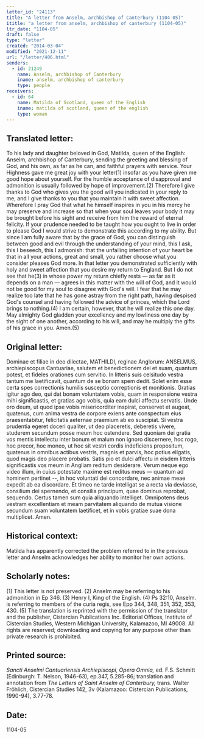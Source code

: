 ```yaml
---
letter_id: "24113"
title: "A letter from Anselm, archbishop of Canterbury (1104-05)"
ititle: "a letter from anselm, archbishop of canterbury (1104-05)"
ltr_date: "1104-05"
draft: false
type: "letter"
created: "2014-03-04"
modified: "2021-12-11"
url: "/letter/406.html"
senders:
  - id: 21249
    name: Anselm, archbishop of Canterbury
    iname: anselm, archbishop of canterbury
    type: people
receivers:
  - id: 64
    name: Matilda of Scotland, queen of the English
    iname: matilda of scotland, queen of the english
    type: woman
---
```

<h2> Translated letter:</h2>To his lady and daughter beloved in God, Matilda, queen of the English: Anselm, archbishop of Canterbury, sending the greeting and blessing of God, and his own, as far as he can, and faithful prayers with service.
Your Highness gave me great joy with your letter(1) insofar as you have given me good hope about yourself. For the humble acceptance of disapproval and admonition is usually followed by hope of improvement.(2) Therefore I give thanks to God who gives you the good will you indicated in your reply to me, and I give thanks to you that you maintain it with sweet affection. Wherefore I pray God that what he himself inspires in you in his mercy he may preserve and increase so that when your soul leaves your body it may be brought before his sight and receive from him the reward of eternal felicity.
If your prudence needed to be taught how you ought to live in order to please God I would strive to demonstrate this according to my ability. But since I am fully aware that by the grace of God, you can distinguish between good and evil through the understanding of your mind, this I ask, this I beseech, this I admonish: that the unfailing intention of your heart be that in all your actions, great and small, you rather choose what you consider pleases God more.
In that letter you demonstrated sufficiently with holy and sweet affection that you desire my return to England. But I do not see that he(3) in whose power my return chiefly rests — as far as it depends on a man — agrees in this matter with the will of God, and it would not be good for my soul to disagree with God's will. I fear that he may realize too late that he has gone astray from the right path, having despised God's counsel and having followed the advice of princes, which the Lord brings to nothing.(4) I am certain, however, that he will realize this one day.
May almighty God gladden your excellency and my lowliness one day by the sight of one another, according to his will, and may he multiply the gifts of his grace in you. Amen.(5)
<h2 class="mt-4"> Original letter:</h2>Dominae et filiae in deo dilectae, MATHILDI, reginae Anglorum: ANSELMUS, archiepiscopus Cantuariae, salutem et benedictionem dei et suam, quantum potest, et fideles orationes cum servitio.
In litteris suis celsitudo vestra tantum me laetificavit, quantum de se bonam spem dedit. Solet enim esse certa spes correctionis humilis susceptio correptionis et monitionis. Gratias igitur ago deo, qui dat bonam voluntatem vobis, quam in responsione vestra mihi significastis, et gratias ago vobis, quia eam dulci affectu servatis. Unde oro deum, ut quod ipse vobis misericorditer inspirat, conservet et augeat, quatenus, cum anima vestra de corpore exiens ante conspectum eius praesentabitur, felicitatis aeternae praemium ab eo suscipiat.
Si vestra prudentia egeret doceri qualiter, ut deo placeretis, deberetis vivere, studerem secundum posse meum hoc ostendere. Sed quoniam dei gratia vos mentis intellectu inter bonum et malum non ignoro discernere, hoc rogo, hoc precor, hoc moneo, ut hoc sit vestri cordis indeficiens propositum, quatenus in omnibus actibus vestris, magnis et parvis, hoc potius eligatis, quod magis deo placere probatis.
Satis pio et dulci affectu in eisdem litteris significastis vos meum in Angliam reditum desiderare.  Verum neque ego video illum, in cuius potestate maxime est reditus meus — quantum ad hominem pertinet --, in hoc voluntati dei concordare, nec animae meae expedit ab ea discordare.  Et timeo ne tarde intelligat se a recta via deviasse, consilium dei spernendo, et consilia principum, quae dominus reprobat, sequendo. Certus tamen sum quia aliquando intelliget.
Omnipotens deus vestram excellentiam et meam parvitatem aliquando de mutua visione secundum suam voluntatem laetificet, et in vobis gratiae suae dona multiplicet. Amen.
<h2 class="mt-4"> Historical context:</h2>Matilda has apparently corrected the problem referred to in the previous letter and Anselm acknowledges her ability to monitor her own actions.
<h2 class="mt-4"> Scholarly notes:</h2>(1) This letter is not preserved.
(2) Anselm may be referring to his admonition in Ep 346.
(3) Henry I, King of the English.
(4) Ps 32:10, Anselm. is referring to members of the curia regis, see Epp
344, 348, 351, 352, 353, 430.
(5) The translation is reprinted with the permission of the translator and the publisher, Cistercian Publications Inc. Editorial Offices, Institute of Cistercian Studies, Western Michigan University, Kalamazoo, MI 49008.  All rights are reserved; downloading and copying for any purpose other than private research is prohibited.
<h2 class="mt-4"> Printed source:</h2><p><em>Sancti Anselmi Cantuariensis Archiepiscopi, Opera Omnia,</em> ed. F.S. Schmitt (Edinburgh: T. Nelson, 1946-63), ep.347, 5.285-86; translation and annotation from <em>The Letters of Saint Anselm of Canterbury,</em> trans. Walter Fröhlich, Cistercian Studies 142, 3v (Kalamazoo: Cistercian Publications, 1990-94), 3.77-78.</p><h2 class="mt-4"> Date:</h2>1104-05